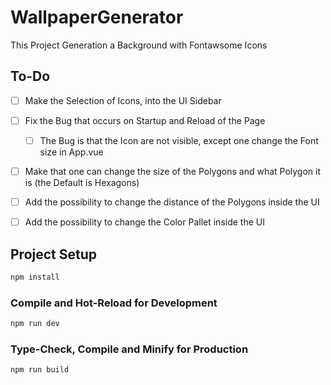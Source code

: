 # WallpaperGenerator

This Project Generation a Background with Fontawsome Icons

## To-Do
- [ ] Make the Selection of Icons, into the UI Sidebar
- [ ] Fix the Bug that occurs on Startup and Reload of the Page
    - [ ] The Bug is that the Icon are not visible, except one change the Font size in App.vue
- [ ] Make that one can change the size of the Polygons and what Polygon it is (the Default is Hexagons)
- [ ] Add the possibility to change the distance of the Polygons inside the UI
- [ ] Add the possibility to change the Color Pallet inside the UI 


## Project Setup

```sh
npm install
```

### Compile and Hot-Reload for Development

```sh
npm run dev
```

### Type-Check, Compile and Minify for Production

```sh
npm run build
```
